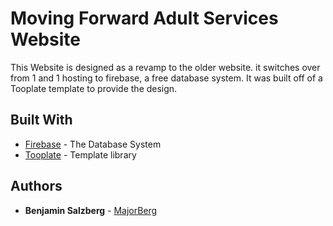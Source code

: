 # Moving Forward Adult Services Website

This Website is designed as a revamp to the older website. it switches over from 1 and 1 hosting to firebase, a free database system. It was built off of a Tooplate template to provide the design. 

## Built With

* [Firebase](https://firebase.google.com/) - The Database System
* [Tooplate](http://www.tooplate.com/) - Template library

## Authors

* **Benjamin Salzberg** - [MajorBerg](https://github.com/MajorBerg)